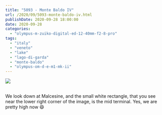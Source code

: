 ```yaml
---
title: "5093 - Monte Baldo IV"
url: /2020/09/5093-monte-baldo-iv.html
publishDate: 2020-09-28 18:00:00
date: 2020-09-28
categories: 
  - "olympus-m-zuiko-digital-ed-12-40mm-f2-8-pro"
tags: 
  - "italy"
  - "veneto"
  - "lake"
  - "lago-di-garda"
  - "monte-baldo"
  - "olympus-om-d-e-m1-mk-ii"
---
```

<div class="container">
<div class="center"><a target="_blank" href="https://d25zfm9zpd7gm5.cloudfront.net/1200x1200/2018/20180910_144329_lr.jpg"><img class="webfeedsFeaturedVisual" src="https://d25zfm9zpd7gm5.cloudfront.net/0600x0600/2018/20180910_144329_lr.jpg" /></a></div>
</div>
<br />

We look down at Malcesine, and the small white rectangle, that you
see near the lower right corner of the image, is the mid terminal.
Yes, we are pretty high now :smile:

